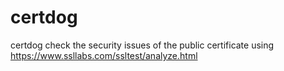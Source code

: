 certdog
=======

certdog check the security issues of the public certificate using https://www.ssllabs.com/ssltest/analyze.html
